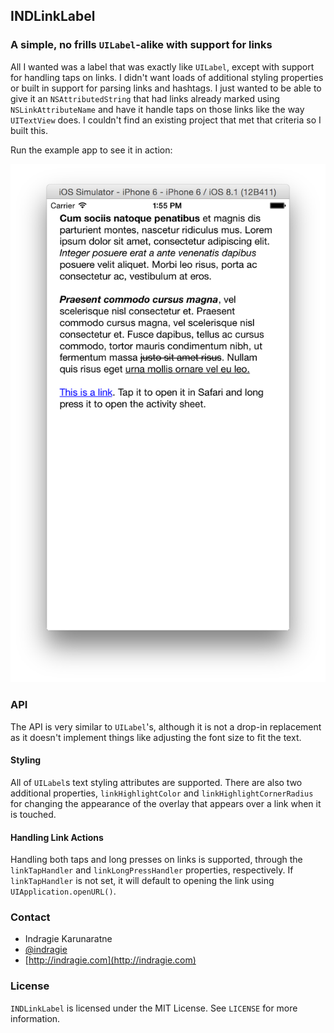 ## INDLinkLabel
### A simple, no frills `UILabel`-alike with support for links

All I wanted was a label that was exactly like `UILabel`, except with support for handling taps on links. I didn't want loads of additional styling properties or built in support for parsing links and hashtags. I just wanted to be able to give it an `NSAttributedString` that had links already marked using `NSLinkAttributeName` and have it handle taps on those links like the way `UITextView` does. I couldn't find an existing project that met that criteria so I built this.

Run the example app to see it in action:

![Example app](screenshot.png)

### API

The API is very similar to `UILabel`'s, although it is not a drop-in replacement as it doesn't implement things like adjusting the font size to fit the text.

#### Styling

All of `UILabel`s text styling attributes are supported. There are also two additional properties, `linkHighlightColor` and `linkHighlightCornerRadius` for changing the appearance of the overlay that appears over a link when it is touched.

#### Handling Link Actions

Handling both taps and long presses on links is supported, through the `linkTapHandler` and `linkLongPressHandler` properties, respectively. If `linkTapHandler` is not set, it will default to opening the link using `UIApplication.openURL()`.

### Contact

* Indragie Karunaratne
* [@indragie](http://twitter.com/indragie)
* [http://indragie.com](http://indragie.com)

### License

`INDLinkLabel` is licensed under the MIT License. See `LICENSE` for more information.
